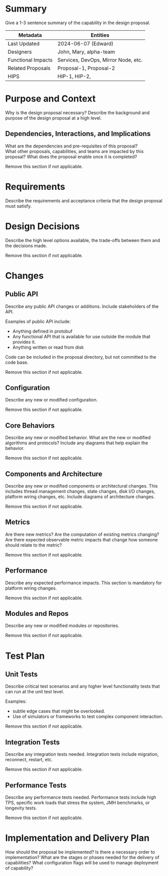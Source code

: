 # Summary

Give a 1-3 sentence summary of the capability in the design proposal.

| Metadata           | Entities                            | 
|--------------------|-------------------------------------|
| Last Updated       | 2024-06-07  (Edward)                |
| Designers          | John, Mary, alpha-team              |
| Functional Impacts | Services, DevOps, Mirror Node, etc. |
| Related Proposals  | Proposal-1, Proposal-2              |
| HIPS               | HIP-1, HIP-2,                       |

# Purpose and Context

Why is the design proposal necessary? Describe the background and purpose of the design proposal at a high level.

## Dependencies, Interactions, and Implications

What are the dependencies and pre-requisites of this proposal?  
What other proposals, capabilities, and teams are impacted by this proposal?
What does the proposal enable once it is completed?

Remove this section if not applicable.

# Requirements

Describe the requirements and acceptance criteria that the design proposal must satisfy.

# Design Decisions

Describe the high level options available, the trade-offs between them and the decisions made.

Remove this section if not applicable.

# Changes

## Public API

Describe any public API changes or additions. Include stakeholders of the API.

Examples of public API include:

* Anything defined in protobuf
* Any functional API that is available for use outside the module that provides it.
* Anything written or read from disk

Code can be included in the proposal directory, but not committed to the code base.

Remove this section if not applicable.

## Configuration

Describe any new or modified configuration.

Remove this section if not applicable.

## Core Behaviors

Describe any new or modified behavior. What are the new or modified algorithms and protocols? Include any diagrams that
help explain the behavior.

Remove this section if not applicable.

## Components and Architecture

Describe any new or modified components or architectural changes. This includes thread management changes, state
changes, disk I/O changes, platform wiring changes, etc. Include diagrams of architecture changes.

Remove this section if not applicable.

## Metrics

Are there new metrics? Are the computation of existing metrics changing? Are there expected observable metric impacts
that change how someone should relate to the metric?

Remove this section if not applicable.

## Performance

Describe any expected performance impacts. This section is mandatory for platform wiring changes.

Remove this section if not applicable.

## Modules and Repos

Describe any new or modified modules or repositories.

Remove this section if not applicable.

# Test Plan

## Unit Tests

Describe critical test scenarios and any higher level functionality tests that can run at the unit test level.

Examples:

* subtle edge cases that might be overlooked.
* Use of simulators or frameworks to test complex component interaction.

Remove this section if not applicable.

## Integration Tests

Describe any integration tests needed. Integration tests include migration, reconnect, restart, etc.

Remove this section if not applicable.

## Performance Tests

Describe any performance tests needed. Performance tests include high TPS, specific work loads that stress the system,
JMH benchmarks, or longevity tests.

Remove this section if not applicable.

# Implementation and Delivery Plan

How should the proposal be implemented? Is there a necessary order to implementation? What are the stages or phases
needed for the delivery of capabilities? What configuration flags will be used to manage deployment of capability? 
